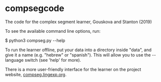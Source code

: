 # compsegcode
The code for the complex segment learner, Gouskova and Stanton (2019)

To see the available command line options, run:

$ python3 compseg.py --help

To run the learner offline, put your data into a directory inside "data", and give it a name (e.g. "hebrew" or "spanish"). This will allow you to use the --language switch (see 'help' for more).

There is a more user-friendly interface for the learner on the project website, <a href="http://compseg.lingexp.org">compseg.lingexp.org</a>.
